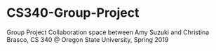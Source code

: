 # CS340-Group-Project
Group Project Collaboration space between Amy Suzuki and Christina Brasco, CS 340 @ Oregon State University, Spring 2019
